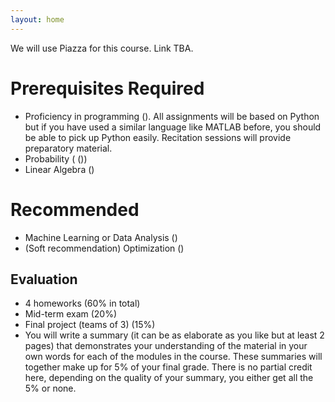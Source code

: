 ```yaml
---
layout: home
---
```

We will use Piazza for this course. Link TBA.

# Prerequisites Required
- Proficiency in programming (<list CS courses here>). All assignments will be based on Python but if you have used a similar language like MATLAB before, you should be able to pick up Python easily. Recitation sessions will provide preparatory material.
- Probability ( (<list preq course here>))
- Linear Algebra (<list preq course here>)

# Recommended
- Machine Learning or Data Analysis (<list preq course here>)
- (Soft recommendation) Optimization (<list preq course here>)

## Evaluation
- 4 homeworks (60% in total)
- Mid-term exam (20%)
- Final project (teams of 3) (15%)
- You will write a summary (it can be as elaborate as you like but at least 2 pages) that demonstrates your understanding of the material in your own words for each of the modules in the course. These summaries will together make up for 5% of your final grade. There is no partial credit here, depending on the quality of your summary, you either get all the 5% or none.
